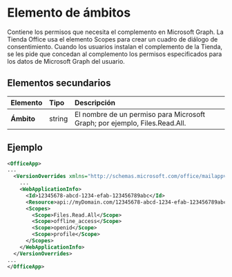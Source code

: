 # <a name="scopes-element"></a>Elemento de ámbitos

Contiene los permisos que necesita el complemento en Microsoft Graph. La Tienda Office usa el elemento Scopes para crear un cuadro de diálogo de consentimiento. Cuando los usuarios instalan el complemento de la Tienda, se les pide que concedan al complemento los permisos especificados para los datos de Microsoft Graph del usuario.

## <a name="child-elements"></a>Elementos secundarios

|  Elemento |  Tipo  |  Descripción  |
|:-----|:-----|:-----|
|  **Ámbito**                |  string     |   El nombre de un permiso para Microsoft Graph; por ejemplo, Files.Read.All. |

## <a name="example"></a>Ejemplo

```xml
<OfficeApp>
...
  <VersionOverrides xmlns="http://schemas.microsoft.com/office/mailappversionoverrides" xsi:type="VersionOverridesV1_0">
    ...
    <WebApplicationInfo>
      <Id>12345678-abcd-1234-efab-123456789abc</Id>
      <Resource>api://myDomain.com/12345678-abcd-1234-efab-123456789abc<Resource>
      <Scopes>
        <Scope>Files.Read.All</Scope>
        <Scope>offline_access</Scope>
        <Scope>openid</Scope>
        <Scope>profile</Scope>
      </Scopes>
    </WebApplicationInfo>
  </VersionOverrides>
...
</OfficeApp>
```
